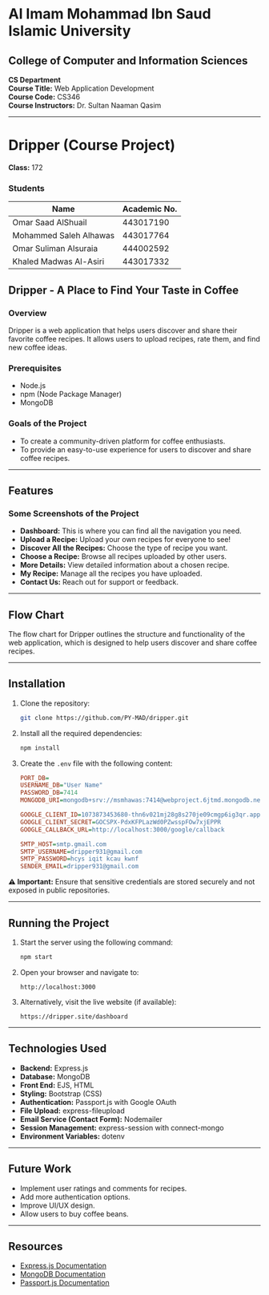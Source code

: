 # Al Imam Mohammad Ibn Saud Islamic University

## College of Computer and Information Sciences

**CS Department**  
**Course Title:** Web Application Development  
**Course Code:** CS346  
**Course Instructors:** Dr. Sultan Naaman Qasim  

---

# Dripper (Course Project)

**Class:** 172  

### Students
| Name                   | Academic No. |
|------------------------|-------------|
| Omar Saad AlShuail    | 443017190   |
| Mohammed Saleh Alhawas| 443017764   |
| Omar Suliman Alsuraia | 444002592   |
| Khaled Madwas Al-Asiri| 443017332   |

## Dripper - A Place to Find Your Taste in Coffee

### Overview
Dripper is a web application that helps users discover and share their favorite coffee recipes. It allows users to upload recipes, rate them, and find new coffee ideas.

### Prerequisites
- Node.js
- npm (Node Package Manager)
- MongoDB

### Goals of the Project
- To create a community-driven platform for coffee enthusiasts.
- To provide an easy-to-use experience for users to discover and share coffee recipes.

---

## Features

### Some Screenshots of the Project

- **Dashboard:** This is where you can find all the navigation you need.
- **Upload a Recipe:** Upload your own recipes for everyone to see!
- **Discover All the Recipes:** Choose the type of recipe you want.
- **Choose a Recipe:** Browse all recipes uploaded by other users.
- **More Details:** View detailed information about a chosen recipe.
- **My Recipe:** Manage all the recipes you have uploaded.
- **Contact Us:** Reach out for support or feedback.

---

## Flow Chart
The flow chart for Dripper outlines the structure and functionality of the web application, which is designed to help users discover and share coffee recipes.

---

## Installation

1. Clone the repository:
   ```sh
   git clone https://github.com/PY-MAD/dripper.git
   ```
2. Install all the required dependencies:
   ```sh
   npm install
   ```
3. Create the `.env` file with the following content:
   ```ini
   PORT_DB=
   USERNAME_DB="User Name"
   PASSWORD_DB=7414
   MONGODB_URI=mongodb+srv://msmhawas:7414@webproject.6jtmd.mongodb.net/web_project
   
   GOOGLE_CLIENT_ID=1073873453680-thn6v021mj28g8s270je09cmgp6ig3qr.apps.googleusercontent.com
   GOOGLE_CLIENT_SECRET=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
   GOOGLE_CALLBACK_URL=http://localhost:3000/google/callback
   
   SMTP_HOST=smtp.gmail.com
   SMTP_USERNAME=dripper931@gmail.com
   SMTP_PASSWORD=hcys iqit kcau kwnf
   SENDER_EMAIL=dripper931@gmail.com
   ```

**⚠️ Important:** Ensure that sensitive credentials are stored securely and not exposed in public repositories.

---

## Running the Project

1. Start the server using the following command:
   ```sh
   npm start
   ```
2. Open your browser and navigate to:
   ```
   http://localhost:3000
   ```
3. Alternatively, visit the live website (if available):
   ```
   https://dripper.site/dashboard
   ```

---

## Technologies Used
- **Backend:** Express.js
- **Database:** MongoDB
- **Front End:** EJS, HTML
- **Styling:** Bootstrap (CSS)
- **Authentication:** Passport.js with Google OAuth
- **File Upload:** express-fileupload
- **Email Service (Contact Form):** Nodemailer
- **Session Management:** express-session with connect-mongo
- **Environment Variables:** dotenv

---

## Future Work
- Implement user ratings and comments for recipes.
- Add more authentication options.
- Improve UI/UX design.
- Allow users to buy coffee beans.

---

## Resources
- [Express.js Documentation](https://expressjs.com/)
- [MongoDB Documentation](https://docs.mongodb.com/)
- [Passport.js Documentation](http://www.passportjs.org/docs/)
